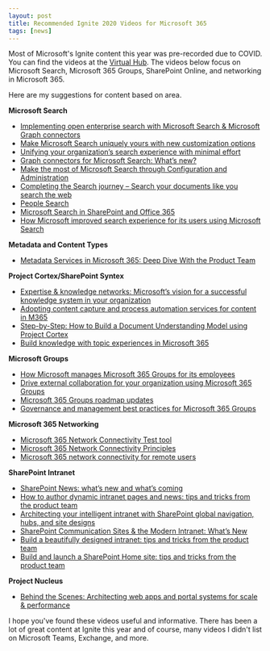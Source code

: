```yaml
---
layout: post
title: Recommended Ignite 2020 Videos for Microsoft 365
tags: [news]
---
```


Most of Microsoft's Ignite content this year was pre-recorded due to COVID. You can find the videos at the [Virtual Hub](https://adoption.microsoft.com/virtual-hub/). The videos below focus on Microsoft Search, Microsoft 365 Groups, SharePoint Online, and networking in Microsoft 365.

Here are my suggestions for content based on area.

**Microsoft Search**

* [Implementing open enterprise search with Microsoft Search & Microsoft Graph connectors](https://techcommunity.microsoft.com/t5/video-hub/implementing-open-enterprise-search-with-microsoft-search/td-p/1696775)
* [Make Microsoft Search uniquely yours with new customization options](https://techcommunity.microsoft.com/t5/video-hub/make-microsoft-search-uniquely-yours-with-new-customization/td-p/1696763)
* [Unifying your organization’s search experience with minimal effort](https://techcommunity.microsoft.com/t5/video-hub/unifying-your-organization-s-search-experience-with-minimal/td-p/1696764)
* [Graph connectors for Microsoft Search: What’s new?](https://techcommunity.microsoft.com/t5/video-hub/graph-connectors-for-microsoft-search-what-s-new/td-p/1696780)
* [Make the most of Microsoft Search through Configuration and Administration](https://techcommunity.microsoft.com/t5/video-hub/make-the-most-of-microsoft-search-through-configuration-and/td-p/1696788)
* [Completing the Search journey – Search your documents like you search the web](https://techcommunity.microsoft.com/t5/video-hub/completing-the-search-journey-search-your-documents-like-you/td-p/1696792)
* [People Search](https://techcommunity.microsoft.com/t5/video-hub/people-search/td-p/1696795)
* [Microsoft Search in SharePoint and Office 365](https://techcommunity.microsoft.com/t5/video-hub/microsoft-search-in-sharepoint-and-office-365/td-p/1696796)
* [How Microsoft improved search experience for its users using Microsoft Search](https://techcommunity.microsoft.com/t5/video-hub/how-microsoft-improved-search-experience-for-its-users-using/td-p/1696799)

**Metadata and Content Types**

* [Metadata Services in Microsoft 365: Deep Dive With the Product Team](https://techcommunity.microsoft.com/t5/video-hub/metadata-services-in-microsoft-365-deep-dive-with-the-product/td-p/1696753)

**Project Cortex/SharePoint Syntex**

* [Expertise & knowledge networks: Microsoft’s vision for a successful knowledge system in your organization](https://techcommunity.microsoft.com/t5/video-hub/expertise-knowledge-networks-microsoft-s-vision-for-a-successful/td-p/1700316)
* [Adopting content capture and process automation services for content in M365](https://techcommunity.microsoft.com/t5/video-hub/adopting-content-capture-and-process-automation-services-for/td-p/1687220)
* [Step-by-Step: How to Build a Document Understanding Model using Project Cortex](https://techcommunity.microsoft.com/t5/video-hub/step-by-step-how-to-build-a-document-understanding-model-using/td-p/1687221)
* [Build knowledge with topic experiences in Microsoft 365](https://techcommunity.microsoft.com/t5/video-hub/build-knowledge-with-topic-experiences-in-microsoft-365/td-p/1696750)

**Microsoft Groups**

* [How Microsoft manages Microsoft 365 Groups for its employees](https://techcommunity.microsoft.com/t5/video-hub/how-microsoft-manages-microsoft-365-groups-for-its-employees/td-p/1687213)
* [Drive external collaboration for your organization using Microsoft 365 Groups](https://techcommunity.microsoft.com/t5/video-hub/drive-external-collaboration-for-your-organization-using/td-p/1687215)
* [Microsoft 365 Groups roadmap updates](https://techcommunity.microsoft.com/t5/video-hub/microsoft-365-groups-roadmap-updates/td-p/1696743)
* [Governance and management best practices for Microsoft 365 Groups](https://techcommunity.microsoft.com/t5/video-hub/governance-and-management-best-practices-for-microsoft-365/td-p/1696747)

**Microsoft 365 Networking**

* [Microsoft 365 Network Connectivity Test tool](https://techcommunity.microsoft.com/t5/video-hub/microsoft-365-network-connectivity-testing-tools/td-p/1700314)
* [Microsoft 365 Network Connectivity Principles](https://techcommunity.microsoft.com/t5/video-hub/microsoft-365-network-connectivity-principles/td-p/1671196)
* [Microsoft 365 network connectivity for remote users](https://techcommunity.microsoft.com/t5/video-hub/microsoft-365-network-connectivity-for-remote-users/td-p/1671197)

**SharePoint Intranet**

* [SharePoint News: what’s new and what’s coming](https://techcommunity.microsoft.com/t5/video-hub/sharepoint-news-what-s-new-what-s-coming/td-p/1700317)
* [How to author dynamic intranet pages and news: tips and tricks from the product team](https://techcommunity.microsoft.com/t5/video-hub/how-to-author-dynamic-intranet-pages-and-news-tips-and-tricks/td-p/1696755)
* [Architecting your intelligent intranet with SharePoint global navigation, hubs, and site designs](https://techcommunity.microsoft.com/t5/video-hub/architecting-your-intelligent-intranet-with-sharepoint-global/td-p/1681225)
* [SharePoint Communication Sites & the Modern Intranet: What’s New](https://techcommunity.microsoft.com/t5/video-hub/sharepoint-communication-sites-the-modern-intranet-what-s-new/td-p/1687228)
* [Build a beautifully designed intranet: tips and tricks from the product team](https://techcommunity.microsoft.com/t5/video-hub/build-a-beautifully-designed-intranet-tips-and-tricks-from-the/td-p/1696757)
* [Build and launch a SharePoint Home site: tips and tricks from the product team](https://techcommunity.microsoft.com/t5/video-hub/build-and-launch-a-sharepoint-home-site-tips-and-tricks-from-the/td-p/1696758)

**Project Nucleus**

* [Behind the Scenes: Architecting web apps and portal systems for scale & performance](https://techcommunity.microsoft.com/t5/video-hub/behind-the-scenes-architecting-web-apps-and-portal-systems-for/td-p/1687229)

I hope you've found these videos useful and informative. There has been a lot of great content at Ignite this year and of course, many videos I didn't list on Microsoft Teams, Exchange, and more.
